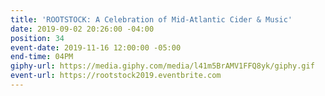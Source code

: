 ```yaml
---
title: 'ROOTSTOCK: A Celebration of Mid-Atlantic Cider & Music'
date: 2019-09-02 20:26:00 -04:00
position: 34
event-date: 2019-11-16 12:00:00 -05:00
end-time: 04PM
giphy-url: https://media.giphy.com/media/l41m5BrAMV1FFQ8yk/giphy.gif
event-url: https://rootstock2019.eventbrite.com
---
```


